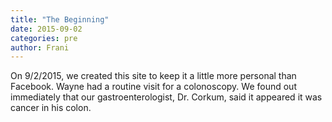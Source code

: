 ```yaml
---
title: "The Beginning"
date: 2015-09-02
categories: pre
author: Frani
---
```

On 9/2/2015, we created this site to keep it a little more personal than Facebook. Wayne had a routine visit for a colonoscopy. We found out immediately that our gastroenterologist, Dr. Corkum, said it appeared it was cancer in his colon.
